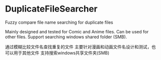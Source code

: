 # DuplicateFileSearcher
Fuzzy compare file name searching for duplicate files

Mainly designed and tested for Comic and Anime files. Can be used for other files.
Support searching windows shared folder (SMB).

通过模糊比较文件名查找重复的文件
主要针对漫画和动画文件名设计和测试，也可以用于其他文件
支持搜索windows共享文件夹(SMB)
